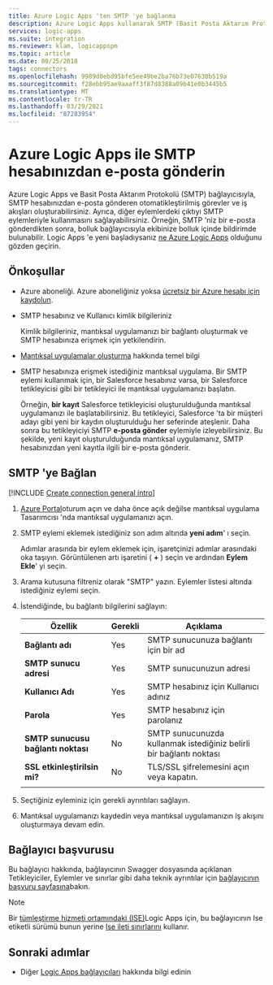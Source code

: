 ```yaml
---
title: Azure Logic Apps 'ten SMTP 'ye bağlanma
description: Azure Logic Apps kullanarak SMTP (Basit Posta Aktarım Protokolü) hesabınız aracılığıyla e-posta gönderen görevleri ve iş akışlarını otomatikleştirin
services: logic-apps
ms.suite: integration
ms.reviewer: klam, logicappspm
ms.topic: article
ms.date: 08/25/2018
tags: connectors
ms.openlocfilehash: 9989d0ebd95bfe5ee49be2ba76b73e07630b519a
ms.sourcegitcommit: f28ebb95ae9aaaff3f87d8388a09b41e0b3445b5
ms.translationtype: MT
ms.contentlocale: tr-TR
ms.lasthandoff: 03/29/2021
ms.locfileid: "87283954"
---
```

# <a name="send-email-from-your-smtp-account-with-azure-logic-apps"></a>Azure Logic Apps ile SMTP hesabınızdan e-posta gönderin

Azure Logic Apps ve Basit Posta Aktarım Protokolü (SMTP) bağlayıcısıyla, SMTP hesabınızdan e-posta gönderen otomatikleştirilmiş görevler ve iş akışları oluşturabilirsiniz. Ayrıca, diğer eylemlerdeki çıktıyı SMTP eylemleriyle kullanmasını sağlayabilirsiniz. Örneğin, SMTP 'niz bir e-posta gönderdikten sonra, bolluk bağlayıcısıyla ekibinize bolluk içinde bildirimde bulunabilir. Logic Apps 'e yeni başladıysanız [ne Azure Logic Apps](../logic-apps/logic-apps-overview.md) olduğunu gözden geçirin.

## <a name="prerequisites"></a>Önkoşullar

* Azure aboneliği. Azure aboneliğiniz yoksa [ücretsiz bir Azure hesabı için kaydolun](https://azure.microsoft.com/free/). 

* SMTP hesabınız ve Kullanıcı kimlik bilgileriniz

  Kimlik bilgileriniz, mantıksal uygulamanızı bir bağlantı oluşturmak ve SMTP hesabınıza erişmek için yetkilendirin.

* [Mantıksal uygulamalar oluşturma](../logic-apps/quickstart-create-first-logic-app-workflow.md) hakkında temel bilgi

* SMTP hesabınıza erişmek istediğiniz mantıksal uygulama. Bir SMTP eylemi kullanmak için, bir Salesforce hesabınız varsa, bir Salesforce tetikleyicisi gibi bir tetikleyici ile mantıksal uygulamanızı başlatın.

  Örneğin, **bir kayıt** Salesforce tetikleyicisi oluşturulduğunda mantıksal uygulamanızı ile başlatabilirsiniz. 
  Bu tetikleyici, Salesforce 'ta bir müşteri adayı gibi yeni bir kaydın oluşturulduğu her seferinde ateşlenir. 
  Daha sonra bu tetikleyiciyi SMTP **e-posta gönder** eylemiyle izleyebilirsiniz. Bu şekilde, yeni kayıt oluşturulduğunda mantıksal uygulamanız, SMTP hesabınızdan yeni kayıtla ilgili bir e-posta gönderir.

## <a name="connect-to-smtp"></a>SMTP 'ye Bağlan

[!INCLUDE [Create connection general intro](../../includes/connectors-create-connection-general-intro.md)]

1. [Azure Portal](https://portal.azure.com)oturum açın ve daha önce açık değilse mantıksal uygulama Tasarımcısı 'nda mantıksal uygulamanızı açın.

1. SMTP eylemi eklemek istediğiniz son adım altında **yeni adım**' ı seçin. 

   Adımlar arasında bir eylem eklemek için, işaretçinizi adımlar arasındaki oka taşıyın. 
   Görüntülenen artı işaretini ( **+** ) seçin ve ardından **Eylem Ekle**' yi seçin.

1. Arama kutusuna filtreniz olarak "SMTP" yazın. Eylemler listesi altında istediğiniz eylemi seçin.

1. İstendiğinde, bu bağlantı bilgilerini sağlayın:

   | Özellik | Gerekli | Açıklama |
   |----------|----------|-------------|
   | **Bağlantı adı** | Yes | SMTP sunucunuza bağlantı için bir ad | 
   | **SMTP sunucu adresi** | Yes | SMTP sunucunuzun adresi | 
   | **Kullanıcı Adı** | Yes | SMTP hesabınız için Kullanıcı adınız | 
   | **Parola** | Yes | SMTP hesabınız için parolanız | 
   | **SMTP sunucusu bağlantı noktası** | No | SMTP sunucunuzda kullanmak istediğiniz belirli bir bağlantı noktası | 
   | **SSL etkinleştirilsin mi?** | No | TLS/SSL şifrelemesini açın veya kapatın. | 
   |||| 

1. Seçtiğiniz eyleminiz için gerekli ayrıntıları sağlayın. 

1. Mantıksal uygulamanızı kaydedin veya mantıksal uygulamanızın iş akışını oluşturmaya devam edin.

## <a name="connector-reference"></a>Bağlayıcı başvurusu

Bu bağlayıcı hakkında, bağlayıcının Swagger dosyasında açıklanan Tetikleyiciler, Eylemler ve sınırlar gibi daha teknik ayrıntılar için [bağlayıcının başvuru sayfasına](/connectors/smtpconnector/)bakın.

> [!NOTE]
> Bir [tümleştirme hizmeti ortamındaki (ISE)](../logic-apps/connect-virtual-network-vnet-isolated-environment-overview.md)Logic Apps için, bu bağlayıcının Ise etiketli sürümü bunun yerine [Ise ileti sınırlarını](../logic-apps/logic-apps-limits-and-config.md#message-size-limits) kullanır.

## <a name="next-steps"></a>Sonraki adımlar

* Diğer [Logic Apps bağlayıcıları](../connectors/apis-list.md) hakkında bilgi edinin
